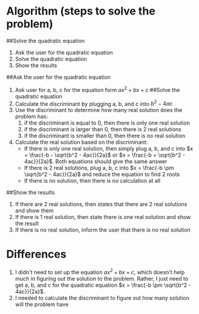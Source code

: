 # Algorithm (steps to solve the problem)
##Solve the quadratic equation
1. Ask the user for the quadratic equation
2. Solve the quadratic equation
3. Show the results

##Ask the user for the quadratic equation
1. Ask user for a, b, c for the equation form $ax^2 + bx + c$
##Solve the quadratic equation
1. Calculate the discriminant by plugging a, b, and c into $b^2 - 4ac$
2. Use the discriminant to determine how many real solution does the problem has:
    1. if the discriminant is equal to 0, then there is only one real solution
    2. if the discriminant is larger than 0, then there is 2 real solutions
    3. if the discriminant is smaller than 0, then there is no real solution
3. Calculate the real solution based on the discriminant:
    + If there is only one real solution, then simply plug a, b, and c into $x = \frac{-b - \sqrt{b^2 - 4ac}}{2a}$  or $x = \frac{-b + \sqrt{b^2 - 4ac}}{2a}$. Both equations should give the same answer
    + If there is 2 real solutions, plug a, b, c into $x = \frac{-b \pm \sqrt{b^2 - 4ac}}{2a}$ and reduce the equation to find 2 roots
    + If there is no solution, then there is no calculation at all
  
##Show the results
 1. If there are 2 real solutions, then states that there are 2 real solutions and show them
 2. If there is 1 real solution, then state there is one real solution and show the result
 3. If there is no real solution, inform the user that there is no real solution
# Differences
1. I didn't need to set up the equation $ax^2 + bx + c$, which doesn't help much in figuring out the solution to the problem. Rather, I just need to get a, b, and c for the quadratic equation $x = \frac{-b \pm \sqrt{b^2 - 4ac}}{2a}$.
2. I needed to calculate the discriminant to figure out how many solution will the problem have